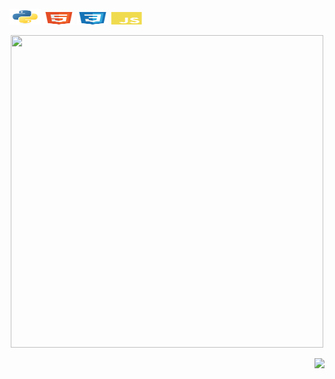 <div style="display: inline_block"><br>
 <img align="" alt="Wallace-Python" height="25" width="50" src="https://raw.githubusercontent.com/devicons/devicon/master/icons/python/python-original.svg">
 <img align="" alt="Wallace-HTML" height="20" width="50" src="https://raw.githubusercontent.com/devicons/devicon/master/icons/html5/html5-original.svg">
 <img align="" alt="Wallace-CSS" height="20" width="50" src="https://raw.githubusercontent.com/devicons/devicon/master/icons/css3/css3-original.svg">
 <img align="" alt="Wallace-Js" height="20" width="50" src="https://raw.githubusercontent.com/devicons/devicon/master/icons/javascript/javascript-plain.svg">
</div>

<p align="center">
  <img  width="500" height="500"src="https://user-images.githubusercontent.com/108297008/205271053-fe33f40d-55ef-4e53-b2d0-93e35edd459e.png">
</p> 




<p align="right">
<a href="https://www.linkedin.com/in/wallace-tavares-356897a5/" target="_blank"><img src="https://img.shields.io/badge/-LinkedIn-%230077B5?style=for-the-badge&logo=linkedin&logoColor=white" target="_blank"></a> 
</p>





